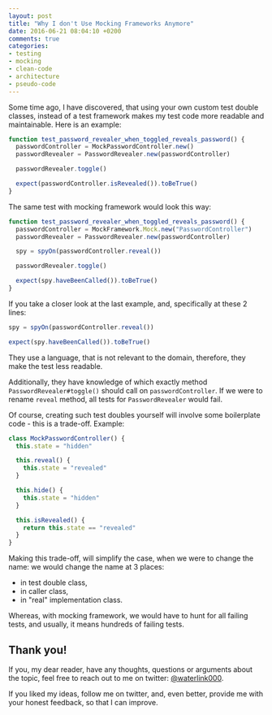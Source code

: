 ```yaml
---
layout: post
title: "Why I don't Use Mocking Frameworks Anymore"
date: 2016-06-21 08:04:10 +0200
comments: true
categories:
- testing
- mocking
- clean-code
- architecture
- pseudo-code
---
```


Some time ago, I have discovered, that using your own custom test double classes, instead of a test framework makes my test code more readable and maintainable. Here is an example:

```javascript
function test_password_revealer_when_toggled_reveals_password() {
  passwordController = MockPasswordController.new()
  passwordRevealer = PasswordRevealer.new(passwordController)

  passwordRevealer.toggle()

  expect(passwordController.isRevealed()).toBeTrue()
}
```

The same test with mocking framework would look this way:

```javascript
function test_password_revealer_when_toggled_reveals_password() {
  passwordController = MockFramework.Mock.new("PasswordController")
  passwordRevealer = PasswordRevealer.new(passwordController)

  spy = spyOn(passwordController.reveal())

  passwordRevealer.toggle()

  expect(spy.haveBeenCalled()).toBeTrue()
}
```

If you take a closer look at the last example, and, specifically at these 2 lines:

```javascript
spy = spyOn(passwordController.reveal())

expect(spy.haveBeenCalled()).toBeTrue()
```

They use a language, that is not relevant to the domain, therefore, they make the test less readable.

Additionally, they have knowledge of which exactly method `PasswordRevealer#toggle()` should call on `passwordController`. If we were to rename `reveal` method, all tests for `PasswordRevealer` would fail.

Of course, creating such test doubles yourself will involve some boilerplate code - this is a trade-off. Example:

```javascript
class MockPasswordController() {
  this.state = "hidden"

  this.reveal() {
    this.state = "revealed"
  }

  this.hide() {
    this.state = "hidden"
  }

  this.isRevealed() {
    return this.state == "revealed"
  }
}
```

Making this trade-off, will simplify the case, when we were to change the name: we would change the name at 3 places:

- in test double class,
- in caller class,
- in "real" implementation class.

Whereas, with mocking framework, we would have to hunt for all failing tests, and usually, it means hundreds of failing tests.

## Thank you!

If you, my dear reader, have any thoughts, questions or arguments about the topic, feel free to reach out to me on twitter: [@waterlink000](https://twitter.com/waterlink000).

If you liked my ideas, follow me on twitter, and, even better, provide me with your honest feedback, so that I can improve.
